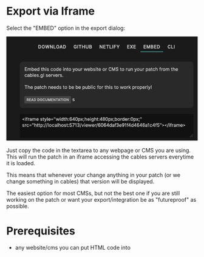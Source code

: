 # Export via Iframe

Select the "EMBED" option in the export dialog:

![Button](../img/export_embed.png)

Just copy the code in the textarea to any webpage or CMS you are using. This will run the patch
in an iframe accessing the cables servers everytime it is loaded. 

This means that whenever your change anything in your patch (or we change something in cables) that version will be displayed.

The easiest option for most CMSs, but not the best one if you are still working on the patch or
want your export/integration be as "futureproof" as possible.

# Prerequisites

- any website/cms you can put HTML code into